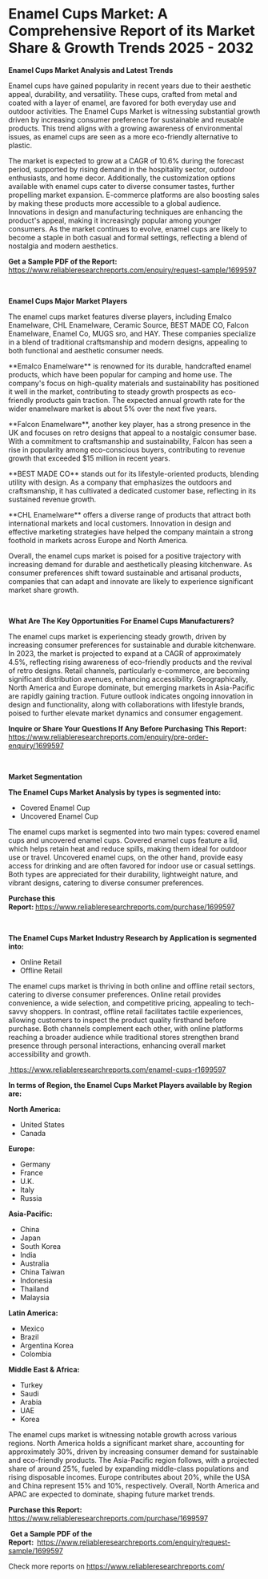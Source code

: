 <p><h1>Enamel Cups Market: A Comprehensive Report of its Market Share & Growth Trends 2025 - 2032</h1></p><p><strong>Enamel Cups Market Analysis and Latest Trends</strong></p>
<p><p>Enamel cups have gained popularity in recent years due to their aesthetic appeal, durability, and versatility. These cups, crafted from metal and coated with a layer of enamel, are favored for both everyday use and outdoor activities. The Enamel Cups Market is witnessing substantial growth driven by increasing consumer preference for sustainable and reusable products. This trend aligns with a growing awareness of environmental issues, as enamel cups are seen as a more eco-friendly alternative to plastic.</p><p>The market is expected to grow at a CAGR of 10.6% during the forecast period, supported by rising demand in the hospitality sector, outdoor enthusiasts, and home decor. Additionally, the customization options available with enamel cups cater to diverse consumer tastes, further propelling market expansion. E-commerce platforms are also boosting sales by making these products more accessible to a global audience. Innovations in design and manufacturing techniques are enhancing the product's appeal, making it increasingly popular among younger consumers. As the market continues to evolve, enamel cups are likely to become a staple in both casual and formal settings, reflecting a blend of nostalgia and modern aesthetics.</p></p>
<p><strong>Get a Sample PDF of the Report:&nbsp;</strong> <a href="https://www.reliableresearchreports.com/enquiry/request-sample/1699597?utm_campaign=2221&utm_medium=2&utm_source=Github&utm_content=ia&utm_term=08022025&utm_id=enamel-cups">https://www.reliableresearchreports.com/enquiry/request-sample/1699597</a></p>
<p>&nbsp;</p>
<p><strong>Enamel Cups Major Market Players</strong></p>
<p><p>The enamel cups market features diverse players, including Emalco Enamelware, CHL Enamelware, Ceramic Source, BEST MADE CO, Falcon Enamelware, Enamel Co, MUGS sro, and HAY. These companies specialize in a blend of traditional craftsmanship and modern designs, appealing to both functional and aesthetic consumer needs.</p><p>**Emalco Enamelware** is renowned for its durable, handcrafted enamel products, which have been popular for camping and home use. The company's focus on high-quality materials and sustainability has positioned it well in the market, contributing to steady growth prospects as eco-friendly products gain traction. The expected annual growth rate for the wider enamelware market is about 5% over the next five years.</p><p>**Falcon Enamelware**, another key player, has a strong presence in the UK and focuses on retro designs that appeal to a nostalgic consumer base. With a commitment to craftsmanship and sustainability, Falcon has seen a rise in popularity among eco-conscious buyers, contributing to revenue growth that exceeded $15 million in recent years.</p><p>**BEST MADE CO** stands out for its lifestyle-oriented products, blending utility with design. As a company that emphasizes the outdoors and craftsmanship, it has cultivated a dedicated customer base, reflecting in its sustained revenue growth.</p><p>**CHL Enamelware** offers a diverse range of products that attract both international markets and local customers. Innovation in design and effective marketing strategies have helped the company maintain a strong foothold in markets across Europe and North America.</p><p>Overall, the enamel cups market is poised for a positive trajectory with increasing demand for durable and aesthetically pleasing kitchenware. As consumer preferences shift toward sustainable and artisanal products, companies that can adapt and innovate are likely to experience significant market share growth.</p></p>
<p>&nbsp;</p>
<p><strong>What Are The Key Opportunities For Enamel Cups Manufacturers?</strong></p>
<p><p>The enamel cups market is experiencing steady growth, driven by increasing consumer preferences for sustainable and durable kitchenware. In 2023, the market is projected to expand at a CAGR of approximately 4.5%, reflecting rising awareness of eco-friendly products and the revival of retro designs. Retail channels, particularly e-commerce, are becoming significant distribution avenues, enhancing accessibility. Geographically, North America and Europe dominate, but emerging markets in Asia-Pacific are rapidly gaining traction. Future outlook indicates ongoing innovation in design and functionality, along with collaborations with lifestyle brands, poised to further elevate market dynamics and consumer engagement.</p></p>
<p><strong>Inquire or Share Your Questions If Any Before Purchasing This Report:</strong> <a href="https://www.reliableresearchreports.com/enquiry/pre-order-enquiry/1699597?utm_campaign=2221&utm_medium=2&utm_source=Github&utm_content=ia&utm_term=08022025&utm_id=enamel-cups">https://www.reliableresearchreports.com/enquiry/pre-order-enquiry/1699597</a></p>
<p>&nbsp;</p>
<p><strong>Market Segmentation</strong></p>
<p><strong>The Enamel Cups Market Analysis by types is segmented into:</strong></p>
<p><ul><li>Covered Enamel Cup</li><li>Uncovered Enamel Cup</li></ul></p>
<p><p>The enamel cups market is segmented into two main types: covered enamel cups and uncovered enamel cups. Covered enamel cups feature a lid, which helps retain heat and reduce spills, making them ideal for outdoor use or travel. Uncovered enamel cups, on the other hand, provide easy access for drinking and are often favored for indoor use or casual settings. Both types are appreciated for their durability, lightweight nature, and vibrant designs, catering to diverse consumer preferences.</p></p>
<p><strong>Purchase this Report:&nbsp;</strong><a href="https://www.reliableresearchreports.com/purchase/1699597?utm_campaign=2221&utm_medium=2&utm_source=Github&utm_content=ia&utm_term=08022025&utm_id=enamel-cups">https://www.reliableresearchreports.com/purchase/1699597</a></p>
<p>&nbsp;</p>
<p><strong>The Enamel Cups Market Industry Research by Application is segmented into:</strong></p>
<p><ul><li>Online Retail</li><li>Offline Retail</li></ul></p>
<p><p>The enamel cups market is thriving in both online and offline retail sectors, catering to diverse consumer preferences. Online retail provides convenience, a wide selection, and competitive pricing, appealing to tech-savvy shoppers. In contrast, offline retail facilitates tactile experiences, allowing customers to inspect the product quality firsthand before purchase. Both channels complement each other, with online platforms reaching a broader audience while traditional stores strengthen brand presence through personal interactions, enhancing overall market accessibility and growth.</p></p>
<p><a href="https://www.reliableresearchreports.com/enamel-cups-r1699597?utm_campaign=2221&utm_medium=2&utm_source=Github&utm_content=ia&utm_term=08022025&utm_id=enamel-cups">&nbsp;https://www.reliableresearchreports.com/enamel-cups-r1699597</a></p>
<p><strong>In terms of Region, the Enamel Cups Market Players available by Region are:</strong></p>
<p>
    <p> <strong> North America: </strong>
        <ul>
            <li>United States</li>
            <li>Canada</li>
        </ul>
        </p> 
    <p> <strong> Europe: </strong>
        <ul>
            <li>Germany</li>
            <li>France</li>
            <li>U.K.</li>
            <li>Italy</li>
            <li>Russia</li>
        </ul>
        </p> 
    <p> <strong> Asia-Pacific: </strong>
        <ul>
            <li>China</li>
            <li>Japan</li>
            <li>South Korea</li>
            <li>India</li>
            <li>Australia</li>
            <li>China Taiwan</li>
            <li>Indonesia</li>
            <li>Thailand</li>
            <li>Malaysia</li>
        </ul>
        </p> 
    <p> <strong> Latin America: </strong>
        <ul>
            <li>Mexico</li>
            <li>Brazil</li>
            <li>Argentina Korea</li>
            <li>Colombia</li>
        </ul>
        </p> 
    <p> <strong> Middle East & Africa: </strong>
        <ul>
            <li>Turkey</li>
            <li>Saudi</li>
            <li>Arabia</li>
            <li>UAE</li>
            <li>Korea</li>
        </ul>
    </p>
    </p>
<p><p>The enamel cups market is witnessing notable growth across various regions. North America holds a significant market share, accounting for approximately 30%, driven by increasing consumer demand for sustainable and eco-friendly products. The Asia-Pacific region follows, with a projected share of around 25%, fueled by expanding middle-class populations and rising disposable incomes. Europe contributes about 20%, while the USA and China represent 15% and 10%, respectively. Overall, North America and APAC are expected to dominate, shaping future market trends.</p></p>
<p><strong>Purchase this Report: </strong><a href="https://www.reliableresearchreports.com/purchase/1699597?utm_campaign=2221&utm_medium=2&utm_source=Github&utm_content=ia&utm_term=08022025&utm_id=enamel-cups">https://www.reliableresearchreports.com/purchase/1699597</a></p>
<p>&nbsp;<strong>Get a Sample PDF of the Report:&nbsp;&nbsp;</strong><a href="https://www.reliableresearchreports.com/enquiry/request-sample/1699597?utm_campaign=2221&utm_medium=2&utm_source=Github&utm_content=ia&utm_term=08022025&utm_id=enamel-cups">https://www.reliableresearchreports.com/enquiry/request-sample/1699597</a></p>
<p><strong></strong></p>
<p>Check more reports on <a href="https://www.reliableresearchreports.com/?utm_campaign=2221&utm_medium=2&utm_source=Github&utm_content=ia&utm_term=08022025&utm_id=enamel-cups">https://www.reliableresearchreports.com/</a></p>
